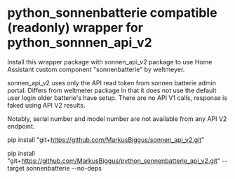 # python_sonnenbatterie compatible (readonly) wrapper for python_sonnnen_api_v2
Install this wrapper package with sonnen_api_v2 package to use Home Assistant custom component "sonnenbatterie" by weltmeyer.

sonnen_api_v2 uses only the API read token from sonnen batterie admin portal. Differs from weltmeter package in that it does not use the default user login older batterie's have setup.
There are no API V1 calls, response is faked using API V2 results.

Notably, serial number and model number are not available from any API V2 endpoint.

pip install "git+https://github.com/MarkusBiggus/sonnen_api_v2.git"

pip install "git+https://github.com/MarkusBiggus/python_sonnenbatterie_api_v2.git" --target sonnenbatterie --no-deps
